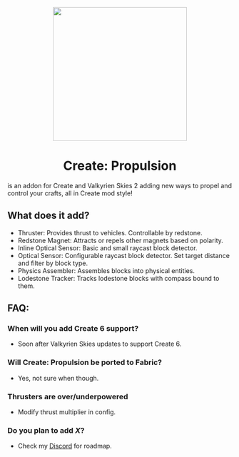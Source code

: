 <p align="center">
  <img width="300" height="300" src="https://github.com/SergeyFeduk/Create-Propulsion/blob/main/src/main/resources/icon.png">
</p>

<h1 align="center">Create: Propulsion</h1>

<p align="left">is an addon for Create and Valkyrien Skies 2 adding new ways to propel and control your crafts, all in Create mod style!</p>

## What does it add?
- Thruster: Provides thrust to vehicles. Controllable by redstone.
- Redstone Magnet: Attracts or repels other magnets based on polarity.
- Inline Optical Sensor: Basic and small raycast block detector.
- Optical Sensor: Configurable raycast block detector. Set target distance and filter by block type.
- Physics Assembler: Assembles blocks into physical entities.
- Lodestone Tracker: Tracks lodestone blocks with compass bound to them.

## FAQ:
### When will you add Create 6 support?
- Soon after Valkyrien Skies updates to support Create 6.
### Will Create: Propulsion be ported to Fabric?
- Yes, not sure when though.
### Thrusters are over/underpowered
- Modify thrust multiplier in config.
### Do you plan to add *X*?
- Check my [Discord](https://discord.gg/knB8UV3bzZ) for roadmap.
